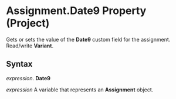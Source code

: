 
# Assignment.Date9 Property (Project)

Gets or sets the value of the  **Date9** custom field for the assignment. Read/write **Variant**.


## Syntax

 _expression_. **Date9**

 _expression_ A variable that represents an **Assignment** object.

